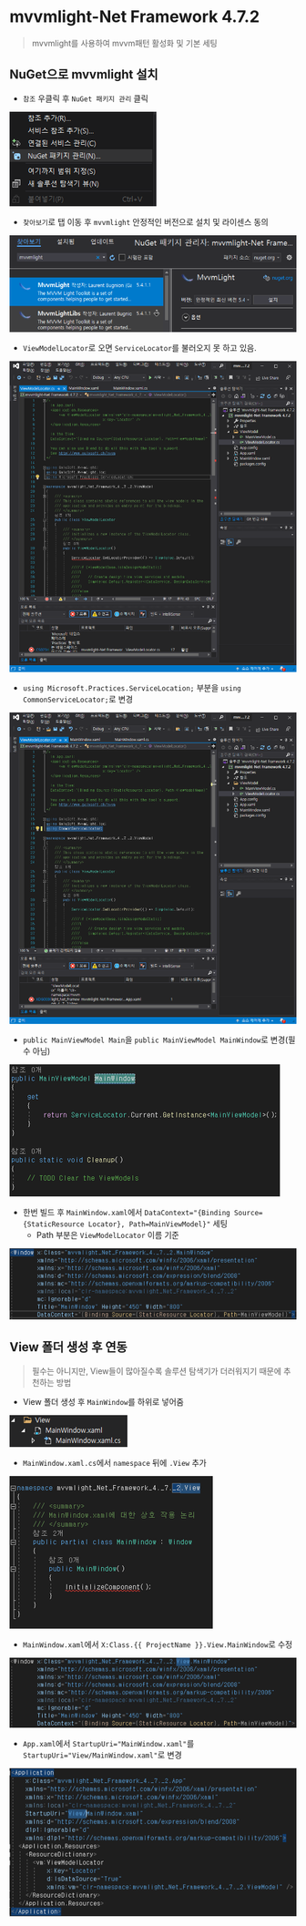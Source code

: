 # mvvmlight-Net Framework 4.7.2

> mvvmlight를 사용하여 mvvm패턴 활성화 및 기본 세팅



## NuGet으로 mvvmlight 설치

- `참조` 우클릭 후 `NuGet 패키지 관리` 클릭

![image-20211210204314492](README.assets/image-20211210204314492.png)



- `찾아보기`로 탭 이동 후 `mvvmlight` 안정적인 버전으로 설치 및 라이센스 동의

![image-20211210204638674](README.assets/image-20211210204638674.png)



- `ViewModelLocator`로 오면 `ServiceLocator`를 불러오지 못 하고 있음.

![image-20211210204920851](README.assets/image-20211210204920851.png)



- `using Microsoft.Practices.ServiceLocation;` 부분을 `﻿using CommonServiceLocator;﻿`로 변경

![image-20211210210220930](README.assets/image-20211210210220930.png)



- `public MainViewModel Main`을 `public MainViewModel MainWindow`로 변경(필수 아님)

![image-20211210210446947](README.assets/image-20211210210446947.png)



- 한번 빌드 후 `MainWindow.xaml`에서 `﻿DataContext="{Binding Source={StaticResource Locator}, Path=MainViewModel}"` 세팅
  - Path 부분은 `ViewModelLocator` 이름 기준

![image-20211210211703457](README.assets/image-20211210211703457.png)





## View 폴더 생성 후 연동

> 필수는 아니지만, View들이 많아질수록 솔루션 탐색기가 더러워지기 때문에 추천하는 방법



- View 폴더 생성 후 `MainWindow`를 하위로 넣어줌

![image-20211210212034554](README.assets/image-20211210212034554.png)



- `MainWindow.xaml.cs`에서 `namespace` 뒤에 `.View` 추가

![image-20211210212242185](README.assets/image-20211210212242185.png)



- `MainWindow.xaml`에서 `X:Class.{{ ProjectName }}.View.MainWindow`로 수정

![image-20211210212409359](README.assets/image-20211210212409359.png)



- `App.xaml`에서 `StartupUri="MainWindow.xaml"`를 `StartupUri="View/MainWindow.xaml"`로 변경

![image-20211210212628478](README.assets/image-20211210212628478.png)

